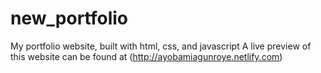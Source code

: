 # new_portfolio
My portfolio website, built with html, css,  and javascript
A live preview of this website can be found at (http://ayobamiagunroye.netlify.com)
